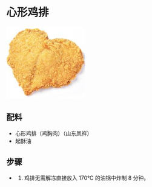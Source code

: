 # 心形鸡排

![心形鸡排](/images/心形鸡排.png)

## 配料

- 心形鸡排（鸡胸肉）（山东凤祥）
- 起酥油

## 步骤

- 1. 鸡排无需解冻直接放入 170℃ 的油锅中炸制 8 分钟。
